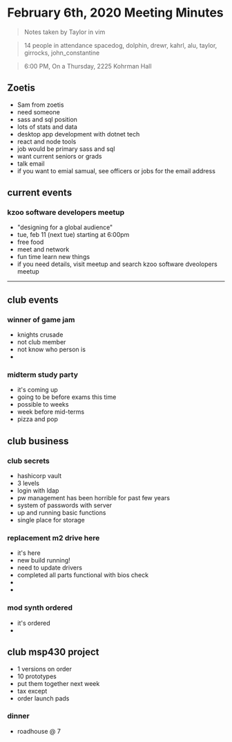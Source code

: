 # February 6th, 2020 Meeting Minutes
> Notes taken by Taylor in vim

> 14 people in attendance spacedog, dolphin, drewr, kahrl, alu, taylor, girrocks, john_constantine

> 6:00 PM, On a Thursday, 2225 Kohrman Hall

## Zoetis
- Sam from zoetis
- need someone
- sass and sql position
-  lots of stats and data
-  desktop app development with dotnet tech
-  react and node tools
-  job would be primary sass and sql
-  want current seniors or grads
-  talk email
-  if you want to emial samual, see officers or jobs for the email address

## current events

### kzoo software developers meetup
- "designing for a global audience"
- tue, feb 11 (next tue) starting at 6:00pm
- free food
- meet and network 
- fun time learn new things
- if you need details, visit meetup and search kzoo software dveolopers meetup

---
## club events
### winner of game jam
- knights crusade
- not club member
- not know who person is
- 

### midterm study party
- it's coming up
- going to be before exams this time
- possible to weeks
- week before mid-terms
- pizza and pop

## club business

### club secrets
- hashicorp vault
- 3 levels
- login with ldap
- pw management has been horrible for past few years
- system of passwords with server
- up and running basic functions
-  single place for storage

### replacement m2 drive here
- it's here
- new build running!
- need to update drivers
- completed all parts functional with bios check
- 
- 

### mod synth ordered
- it's ordered
- 

## club msp430 project
- 1 versions on order
- 10 prototypes
-  put them together next week
-  tax except
-  order launch pads

### dinner
- roadhouse @ 7

